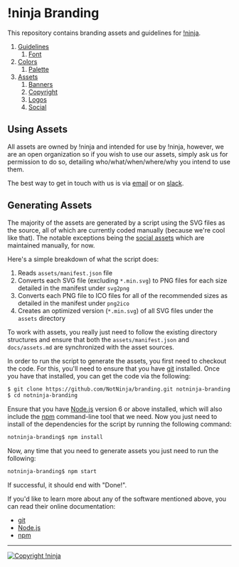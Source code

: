 # !ninja Branding

This repository contains branding assets and guidelines for [!ninja](https://not.ninja).

1. [Guidelines](https://github.com/NotNinja/branding/blob/master/docs/guidelines.md)
   1. [Font](https://github.com/NotNinja/branding/blob/master/docs/guidelines.md#font)
2. [Colors](https://github.com/NotNinja/branding/blob/master/docs/colors.md)
   1. [Palette](https://github.com/NotNinja/branding/blob/master/docs/colors.md#palette)
3. [Assets](https://github.com/NotNinja/branding/blob/master/docs/assets.md)
   1. [Banners](https://github.com/NotNinja/branding/blob/master/docs/assets.md#banners)
   2. [Copyright](https://github.com/NotNinja/branding/blob/master/docs/assets.md#copyright)
   3. [Logos](https://github.com/NotNinja/branding/blob/master/docs/assets.md#logos)
   4. [Social](https://github.com/NotNinja/branding/blob/master/docs/assets.md#social)

## Using Assets

All assets are owned by !ninja and intended for use by !ninja, however, we are an open organization so if you wish to
use our assets, simply ask us for permission to do so, detailing who/what/when/where/why you intend to use them.

The best way to get in touch with us is via [email](mailto:contact@not.ninja) or on [slack](https://slack.not.ninja).

## Generating Assets

The majority of the assets are generated by a script using the SVG files as the source, all of which are currently coded
manually (because we're cool like that). The notable exceptions being the
[social assets](https://github.com/NotNinja/branding/blob/master/docs/assets.md#social) which are maintained manually,
for now.

Here's a simple breakdown of what the script does:

1. Reads `assets/manifest.json` file
2. Converts each SVG file (excluding `*.min.svg`) to PNG files for each size detailed in the manifest under `svg2png`
3. Converts each PNG file to ICO files for all of the recommended sizes as detailed in the manifest under `png2ico`
4. Creates an optimized version (`*.min.svg`) of all SVG files under the `assets` directory

To work with assets, you really just need to follow the existing directory structures and ensure that both the
`assets/manifest.json` and `docs/assets.md` are synchronized with the asset sources.

In order to run the script to generate the assets, you first need to checkout the code. For this, you'll need to ensure
that you have [git](https://git-scm.com) installed. Once you have that installed, you can get the code via the
following:

``` bash
$ git clone https://github.com/NotNinja/branding.git notninja-branding
$ cd notninja-branding
```

Ensure that you have [Node.js](https://nodejs.org) version 6 or above installed, which will also include the
[npm](https://www.npmjs.com) command-line tool that we need. Now you just need to install of the dependencies for the
script by running the following command:

``` bash
notninja-branding$ npm install
```

Now, any time that you need to generate assets you just need to run the following:

``` bash
notninja-branding$ npm start
```

If successful, it should end with "Done!".

If you'd like to learn more about any of the software mentioned above, you can read their online documentation:

* [git](https://git-scm.com/doc)
* [Node.js](https://nodejs.org/en/docs/)
* [npm](https://docs.npmjs.com)

---

[![Copyright !ninja](https://cdn.rawgit.com/NotNinja/branding/master/assets/copyright/base/not-ninja-copyright-372x50.png)](https://not.ninja)
